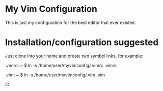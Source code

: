 My Vim Configuration
===========

This is just my configuration for the best editor that ever existed.

Installation/configuration suggested
====================

Just clone into your home and create two symbol links, for example:

.vimrc:
~ $ ln -s /home/user/myvimconfig/.vimrc .vimrc

.vim:
~ $ ln -s /home/user/myvimconfig/.vim .vim

:D
